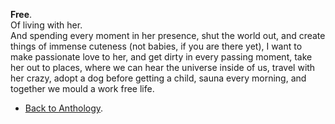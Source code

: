 **Free**.  
Of living with her.  
And spending every moment in her presence, shut the world out, and create things of immense cuteness (not babies, if you are there yet), I want to make passionate love to her, and get dirty in every passing moment, take her out to places, where we can hear the universe inside of us, travel with her crazy, adopt a dog before getting a child, sauna every morning, and together we mould a work free life.  

- <a href="https://kushalsamant.github.io/anthology.html">Back to Anthology</a>.  